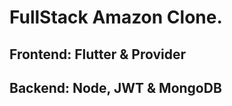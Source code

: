 # FullStack Amazon Clone.

## Frontend: Flutter & Provider 
## Backend: Node, JWT & MongoDB 
  
 
 
 
  
 
